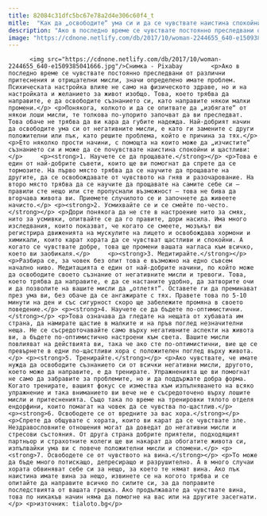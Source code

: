 ```yaml
---
title: 82084c31dfc5bc67e78a2d4e306c60f4_t
mitle:  "Как да „освободите“ ума си и да се чувствате наистина спокойни"
description: "Ако в последно време се чувствате постоянно преследвани от различни притеснения и отрицателни мисли, значи определено имате проблем. Психическата настройка влияе не само на физическото здраве, но и на настройката и желанието за живот изобщо. Това, което трябва да направите, е да освободите съзнанието си, като направите някои малки промени. Понякога, колкото и да се …"
image: "https://cdnone.netlify.com/db/2017/10/woman-2244655_640-e1509385041666.jpg"
---
```


          <img src="https://cdnone.netlify.com/db/2017/10/woman-2244655_640-e1509385041666.jpg"/>Снимка - Pixabay        <p>Ако в последно време се чувствате постоянно преследвани от различни притеснения и отрицателни мисли, значи определено имате проблем. Психическата настройка влияе не само на физическото здраве, но и на настройката и желанието за живот изобщо. Това, което трябва да направите, е да освободите съзнанието си, като направите някои малки промени.</p> <p>Понякога, колкото и да се опитвате да „избягате“ от някои лоши мисли, те толкова по-упорито започват да ви преследват. Това обаче не трябва да ви кара да губите надежда. Най-добрият начин да освободите ума си от негативните мисли, е като ги замените с други положителни или пък, като решите проблема, който е причина за тях.</p>  <p>Ето няколко прости начини, с помощта на които може да „изчистите“ съзнанието си и може да се почувствате наистина спокойни и щастливи:</p>     <p><strong>1. Научете се да прощавате.</strong></p> <p>Това е един от най-добрите съвети, които ще ви помогнат да спрете да се тормозите. На първо място трябва да се научите да прощавате на другите, да се освобождавате от чувството на гняв и разочарование. На второ място трябва да се научите да прощавате на самите себе си – правили сте нещо или сте пропуснали възможност – това не бива да вгорчава живота ви. Приемете случилото се и започнете да живеете начисто.</p> <p><strong>2. Усмихвайте се и се смейте по-често.</strong></p> <p>Дори понякога да не сте в настроение нито за смях, нито за усмивки, опитвайте се да го правите, дори насила. Има много изследвания, които показват, че когато се смеете, мозъкът ви регистрира движенията на мускулите на лицето и освобождава хормони и химикали, които карат хората да се чувстват щастливи и спокойни. А когато се чувствате добре, това ще промени вашата нагласа към всичко, което ви заобикаля.</p>     <p><strong>3. Медитирайте.</strong></p> <p>Разбира се, за човек без опит това е възможно на едно съвсем начално ниво. Медитацията е един от най-добрите начини, по който може да освободите своето съзнание от негативните мисли и тревоги. Това, което трябва да направите, е да се настаните удобно, да затворите очи и да позволите на вашите мисли да „отлетят“. Оставете ги да преминават през ума ви, без обаче да се ангажирате с тях. Правете това по 5-10 минути на ден и със сигурност скоро ще забележите промяна в своето поведение.</p> <p><strong>4. Научете се да бъдете по-оптимистични.</strong></p> <p>Това означава да гледате на нещата от хубавата им страна, да намирате щастие в малките и на пръв поглед незначителни неща. Не се съсредоточавайте само върху негативните аспекти на живота ви, а бъдете по-оптимистично настроени към света. Вашите мисли повлияват на действията ви, така че ако сте по-оптимистични, вие ще се превърнете в едни по-щастливи хора с положителен поглед върху живота.</p> <p><strong>5. Тренирайте.</strong></p> <p>Ако чувствате, че имате нужда да освободите съзнанието си от всички негативни мисли, другото, което може да направите, е да тренирате. Упражненията ще ви помогнат не само да забравите за проблемите, но и да поддържате добра форма. Когато тренирате, вашият фокус се измества към изпълняването на всяко упражнение и така вниманието ви вече не е съсредоточено върху лошите мисли и притесненията. Също така по време на тренировки тялото отделя ендорфини, които помагат на човек да се чувства по-щастлив.</p>     <p><strong>6. Освободете се от вредните за вас хора.</strong></p> <p>Спрете да общувате с хората, които ви карат да се чувствате зле. Нездравословните отношения могат да доведат до негативни мисли и стресови състояния. От друга страна добрите приятели, подходящият партньор и страхотните колеги ще ви накарат да обогатите живота си, изпълвайки ума ви с повече положителни мисли и спомени.</p> <p><strong>7. Освободете се от чувството на вина.</strong></p> <p>То може да бъде много потискащо, депресиращо и разрушително. А в много случаи хората обвиняват себе си за нещо, за което те нямат вина. Ако пък наистина имате вина за нещо, извинете се на когото трябва и се опитайте да направите всичко по силите си, за да поправите последствията от вашата грешка. Ако продължавате да чувствате вина, това по никакъв начин няма да помогне на вас или на другите засегнати.</p> <p>източник: tialoto.bg</p>        